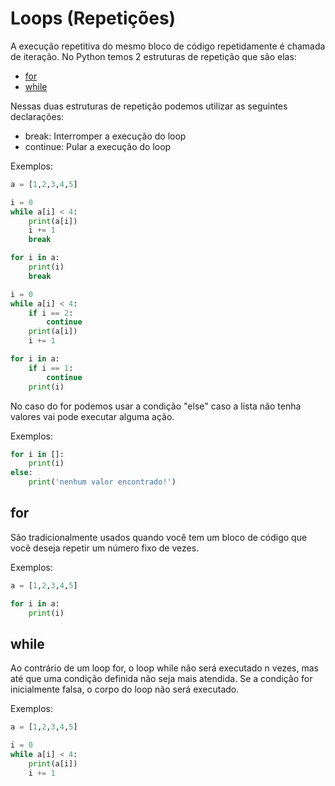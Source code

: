 # Loops (Repetições)
A execução repetitiva do mesmo bloco de código repetidamente é chamada de iteração. No Python temos 2 estruturas de repetição que são elas:

- [for](#for)
- [while](#while)

Nessas duas estruturas de repetição podemos utilizar as seguintes declarações:
- break: Interromper a execução do loop
- continue: Pular a execução do loop

Exemplos:
```python
a = [1,2,3,4,5]

i = 0
while a[i] < 4:
    print(a[i])
    i += 1
    break

for i in a:
    print(i)
    break

i = 0
while a[i] < 4:
    if i == 2:
        continue
    print(a[i])
    i += 1

for i in a:
    if i == 1:
        continue
    print(i)
```

No caso do for podemos usar a condição "else" caso a lista não tenha valores vai pode executar alguma ação.

Exemplos:
```python
for i in []:
    print(i)
else:
    print('nenhum valor encontrado!')
```

## for
São tradicionalmente usados quando você tem um bloco de código que você deseja repetir um número fixo de vezes.

Exemplos:
```python
a = [1,2,3,4,5]

for i in a:
    print(i)
```

## while
Ao contrário de um loop for, o loop while não será executado n vezes, mas até que uma condição definida não seja mais atendida. Se a condição for inicialmente falsa, o corpo do loop não será executado.

Exemplos:
```python
a = [1,2,3,4,5]

i = 0
while a[i] < 4:
    print(a[i])
    i += 1
```
